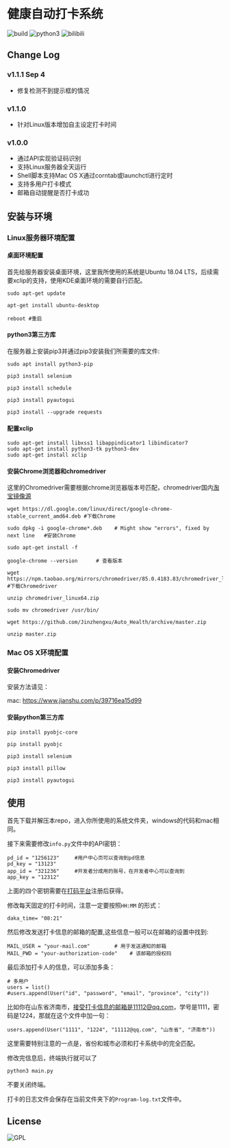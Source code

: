 # 健康自动打卡系统
![build](https://img.shields.io/badge/build-passing-brightgreen)
![python3](https://img.shields.io/badge/python-3.6.9-blue)
![bilibili](https://img.shields.io/badge/bilibili-support-ff69b4)

## Change Log
### v1.1.1 Sep 4

+ 修复检测不到提示框的情况

### v1.1.0

+ 针对Linux版本增加自主设定打卡时间
### v1.0.0
+ 通过API实现验证码识别
+ 支持Linux服务器全天运行
+ Shell脚本支持Mac OS X通过corntab或launchctl进行定时
+ 支持多用户打卡模式
+ 邮箱自动提醒是否打卡成功

## 安装与环境
### Linux服务器环境配置
#### 桌面环境配置
首先给服务器安装桌面环境，这里我所使用的系统是Ubuntu 18.04 LTS，后续需要xclip的支持，使用KDE桌面环境的需要自行匹配。
```
sudo apt-get update

apt-get install ubuntu-desktop

reboot #重启
```
#### python3第三方库
在服务器上安装pip3并通过pip3安装我们所需要的库文件:
```
sudo apt install python3-pip

pip3 install selenium

pip3 install schedule

pip3 install pyautogui

pip3 install --upgrade requests
```
#### 配置xclip
```
sudo apt-get install libxss1 libappindicator1 libindicator7
sudo apt-get install python3-tk python3-dev
sudo apt-get install xclip
```
#### 安装Chrome浏览器和chromedriver
这里的Chromedriver需要根据chrome浏览器版本号匹配，chromedriver国内[淘宝镜像源](https://npm.taobao.org/)
```
wget https://dl.google.com/linux/direct/google-chrome-stable_current_amd64.deb #下载Chrome

sudo dpkg -i google-chrome*.deb    # Might show "errors", fixed by next line   #安装Chrome

sudo apt-get install -f

google-chrome --version      # 查看版本

wget https://npm.taobao.org/mirrors/chromedriver/85.0.4183.83/chromedriver_linux64.zip #下载Chromedriver

unzip chromedriver_linux64.zip

sudo mv chromedriver /usr/bin/ 
```
```
wget https://github.com/Jinzhengxu/Auto_Health/archive/master.zip

unzip master.zip 
```

### Mac OS X环境配置

#### 安装Chromedriver

安装方法请见：

mac: https://www.jianshu.com/p/39716ea15d99

#### 安装python第三方库
```
pip install pyobjc-core

pip install pyobjc

pip3 install selenium

pip3 install pillow

pip3 install pyautogui
```

## 使用
首先下载并解压本repo，进入你所使用的系统文件夹，windows的代码和mac相同。

接下来需要修改`info.py`文件中的API密钥：
```
pd_id = "1256123"     #用户中心页可以查询到pd信息
pd_key = "13123"
app_id = "321236"     #开发者分成用的账号，在开发者中心可以查询到
app_key = "12312"
```
上面的四个密钥需要在[打码平台](http://www.fateadm.com/user_home.php)注册后获得。

修改每天固定的打卡时间，注意一定要按照`HH:MM` 的形式：
```
daka_time= "08:21"
```
然后修改发送打卡信息的邮箱的配置,这些信息一般可以在邮箱的设置中找到:
```
MAIL_USER = "your-mail.com"        # 用于发送通知的邮箱
MAIL_PWD = "your-authorization-code"    # 该邮箱的授权码
```

最后添加打卡人的信息，可以添加多条：
```
# 多用户
users = list()
#users.append(User("id", "password", "email", "province", "city"))
```
比如你在山东省济南市，接受打卡信息的邮箱是11112@qq.com，学号是1111，密码是1224，那就在这个文件中加一句：
```
users.append(User("1111", "1224", "11112@qq.com", "山东省", "济南市"))
```
这里需要特别注意的一点是，省份和城市必须和打卡系统中的完全匹配。

修改完信息后，终端执行就可以了
```
python3 main.py
```
不要关闭终端。

打卡的日志文件会保存在当前文件夹下的`Program-log.txt`文件中。

## License
![GPL](https://img.shields.io/badge/License-GPL-informational)
